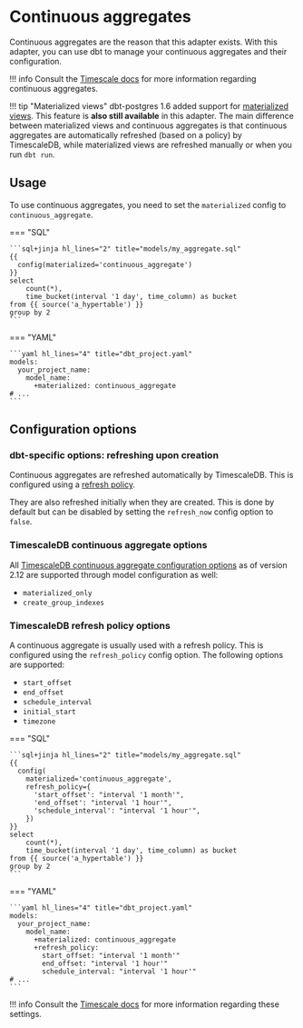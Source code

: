 # Continuous aggregates

Continuous aggregates are the reason that this adapter exists. With this adapter, you can use dbt to manage your continuous aggregates and their configuration.

!!! info
    Consult the [Timescale docs](https://docs.timescale.com/use-timescale/latest/hypertables/about-hypertables/) for more information regarding continuous aggregates.

!!! tip "Materialized views"
    dbt-postgres 1.6 added support for [materialized views](https://docs.getdbt.com/docs/build/materializations#materialized-view). This feature is **also still available** in this adapter. The main difference between materialized views and continuous aggregates is that continuous aggregates are automatically refreshed (based on a policy) by TimescaleDB, while materialized views are refreshed manually or when you run `dbt run`.

## Usage

To use continuous aggregates, you need to set the `materialized` config to `continuous_aggregate`.

=== "SQL"

    ```sql+jinja hl_lines="2" title="models/my_aggregate.sql"
    {{
      config(materialized='continuous_aggregate')
    }}
    select
        count(*),
        time_bucket(interval '1 day', time_column) as bucket
    from {{ source('a_hypertable') }}
    group by 2
    ```

=== "YAML"

    ```yaml hl_lines="4" title="dbt_project.yaml"
    models:
      your_project_name:
        model_name:
          +materialized: continuous_aggregate
    # ...
    ```

## Configuration options

### dbt-specific options: refreshing upon creation

Continuous aggregates are refreshed automatically by TimescaleDB. This is configured using a [refresh policy](#timescaledb-refresh-policy-options).

They are also refreshed initially when they are created. This is done by default but can be disabled by setting the `refresh_now` config option to `false`.

### TimescaleDB continuous aggregate options

All [TimescaleDB continuous aggregate configuration options](https://docs.timescale.com/api/latest/continuous-aggregates/create_materialized_view/#parameters) as of version 2.12 are supported through model configuration as well:

* `materialized_only`
* `create_group_indexes`

### TimescaleDB refresh policy options

A continuous aggregate is usually used with a refresh policy. This is configured using the `refresh_policy` config option. The following options are supported:

* `start_offset`
* `end_offset`
* `schedule_interval`
* `initial_start`
* `timezone`

=== "SQL"

    ```sql+jinja hl_lines="2" title="models/my_aggregate.sql"
    {{
      config(
        materialized='continuous_aggregate',
        refresh_policy={
          'start_offset': "interval '1 month'",
          'end_offset': "interval '1 hour'",
          'schedule_interval': "interval '1 hour'",
        })
    }}
    select
        count(*),
        time_bucket(interval '1 day', time_column) as bucket
    from {{ source('a_hypertable') }}
    group by 2
    ```

=== "YAML"

    ```yaml hl_lines="4" title="dbt_project.yaml"
    models:
      your_project_name:
        model_name:
          +materialized: continuous_aggregate
          +refresh_policy:
            start_offset: "interval '1 month'"
            end_offset: "interval '1 hour'"
            schedule_interval: "interval '1 hour'"
    # ...
    ```

!!! info
    Consult the [Timescale docs](https://docs.timescale.com/api/latest/continuous-aggregates/add_continuous_aggregate_policy/) for more information regarding these settings.
